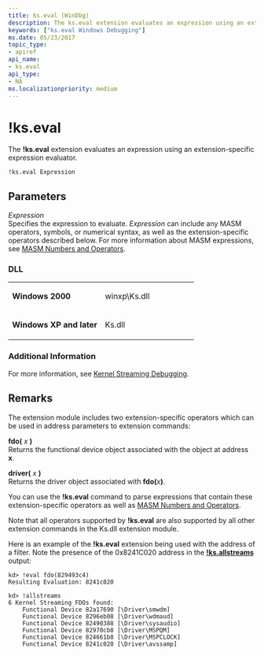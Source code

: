 ```yaml
---
title: ks.eval (WinDbg)
description: The ks.eval extension evaluates an expression using an extension-specific expression evaluator.
keywords: ["ks.eval Windows Debugging"]
ms.date: 05/23/2017
topic_type:
- apiref
api_name:
- ks.eval
api_type:
- NA
ms.localizationpriority: medium
---
```


# !ks.eval


The **!ks.eval** extension evaluates an expression using an extension-specific expression evaluator.

```dbgcmd
!ks.eval Expression 
```

## Parameters

*Expression*   
Specifies the expression to evaluate. *Expression* can include any MASM operators, symbols, or numerical syntax, as well as the extension-specific operators described below. For more information about MASM expressions, see [MASM Numbers and Operators](masm-numbers-and-operators.md).

### DLL

<table>
<colgroup>
<col width="50%" />
<col width="50%" />
</colgroup>
<tbody>
<tr class="odd">
<td align="left"><p><strong>Windows 2000</strong></p></td>
<td align="left"><p>winxp\Ks.dll</p></td>
</tr>
<tr class="even">
<td align="left"><p><strong>Windows XP and later</strong></p></td>
<td align="left"><p>Ks.dll</p></td>
</tr>
</tbody>
</table>

 

### Additional Information

For more information, see [Kernel Streaming Debugging](kernel-streaming-debugging.md).

## Remarks

The extension module includes two extension-specific operators which can be used in address parameters to extension commands:

<span id="________fdo_________x_________"></span><span id="________FDO_________X_________"></span> **fdo(** *x* **)**  
Returns the functional device object associated with the object at address **x**.

<span id="________driver_________x_________"></span><span id="________DRIVER_________X_________"></span> **driver(** *x* **)**  
Returns the driver object associated with **fdo(**<em>x</em>**)**.

You can use the **!ks.eval** command to parse expressions that contain these extension-specific operators as well as [MASM Numbers and Operators](masm-numbers-and-operators.md).

Note that all operators supported by **!ks.eval** are also supported by all other extension commands in the Ks.dll extension module.

Here is an example of the **!ks.eval** extension being used with the address of a filter. Note the presence of the 0x8241C020 address in the [**!ks.allstreams**](-ks-allstreams.md) output:

```dbgcmd
kd> !eval fdo(829493c4)
Resulting Evaluation: 8241c020

kd> !allstreams
6 Kernel Streaming FDOs found:
    Functional Device 82a17690 [\Driver\smwdm]
    Functional Device 8296eb08 [\Driver\wdmaud]
    Functional Device 82490388 [\Driver\sysaudio]
    Functional Device 82970cb8 [\Driver\MSPQM]
    Functional Device 824661b8 [\Driver\MSPCLOCK]
    Functional Device 8241c020 [\Driver\avssamp]
```

 

 





